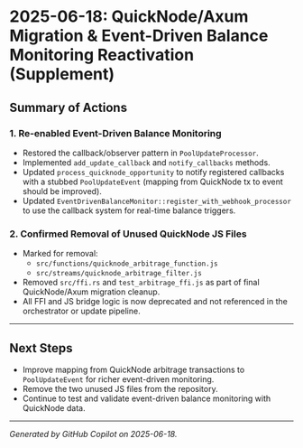 # 2025-06-18: QuickNode/Axum Migration & Event-Driven Balance Monitoring Reactivation (Supplement)

## Summary of Actions

### 1. Re-enabled Event-Driven Balance Monitoring
- Restored the callback/observer pattern in `PoolUpdateProcessor`.
- Implemented `add_update_callback` and `notify_callbacks` methods.
- Updated `process_quicknode_opportunity` to notify registered callbacks with a stubbed `PoolUpdateEvent` (mapping from QuickNode tx to event should be improved).
- Updated `EventDrivenBalanceMonitor::register_with_webhook_processor` to use the callback system for real-time balance triggers.

### 2. Confirmed Removal of Unused QuickNode JS Files
- Marked for removal:
  - `src/functions/quicknode_arbitrage_function.js`
  - `src/streams/quicknode_arbitrage_filter.js`
- Removed `src/ffi.rs` and `test_arbitrage_ffi.js` as part of final QuickNode/Axum migration cleanup.
- All FFI and JS bridge logic is now deprecated and not referenced in the orchestrator or update pipeline.

---

## Next Steps
- Improve mapping from QuickNode arbitrage transactions to `PoolUpdateEvent` for richer event-driven monitoring.
- Remove the two unused JS files from the repository.
- Continue to test and validate event-driven balance monitoring with QuickNode data.

---

*Generated by GitHub Copilot on 2025-06-18.*
